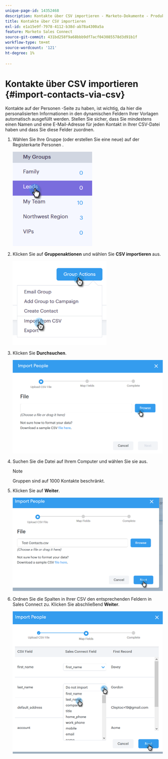 ```yaml
---
unique-page-id: 14352468
description: Kontakte über CSV importieren - Marketo-Dokumente - Produktdokumentation
title: Kontakte über CSV importieren
exl-id: e1a15e9f-7978-4112-b38d-ab78a4300a5a
feature: Marketo Sales Connect
source-git-commit: 431bd258f9a68bbb9df7acf043085578d3d91b1f
workflow-type: tm+mt
source-wordcount: '121'
ht-degree: 1%

---
```


# Kontakte über CSV importieren {#import-contacts-via-csv}

Kontakte auf der Personen -Seite zu haben, ist wichtig, da hier die personalisierten Informationen in den dynamischen Feldern Ihrer Vorlagen automatisch ausgefüllt werden. Stellen Sie sicher, dass Sie mindestens einen Namen und eine E-Mail-Adresse für jeden Kontakt in Ihrer CSV-Datei haben und dass Sie diese Felder zuordnen.

1. Wählen Sie Ihre Gruppe (oder erstellen Sie eine neue) auf der Registerkarte Personen .

   ![](assets/one.png)

1. Klicken Sie auf **Gruppenaktionen** und wählen Sie **CSV importieren** aus.

   ![](assets/two.png)

1. Klicken Sie **Durchsuchen**.

   ![](assets/three.png)

1. Suchen Sie die Datei auf Ihrem Computer und wählen Sie sie aus.

   >[!NOTE]
   >
   >Gruppen sind auf 1000 Kontakte beschränkt.

1. Klicken Sie auf **Weiter**.

   ![](assets/four.png)

1. Ordnen Sie die Spalten in Ihrer CSV den entsprechenden Feldern in Sales Connect zu. Klicken Sie abschließend **Weiter**.

   ![](assets/five.png)
